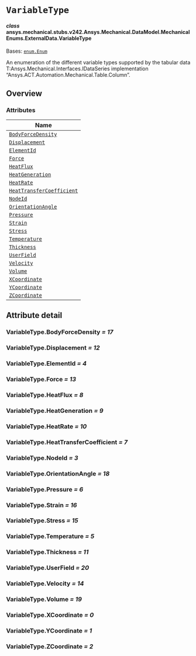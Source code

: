 # `VariableType`

<a id="ansys.mechanical.stubs.v242.Ansys.Mechanical.DataModel.MechanicalEnums.ExternalData.VariableType"></a>

#### *class* ansys.mechanical.stubs.v242.Ansys.Mechanical.DataModel.MechanicalEnums.ExternalData.VariableType

Bases: [`enum.Enum`](https://docs.python.org/3/library/enum.html#enum.Enum)

An enumeration of the different variable types supported by the tabular data
T:Ansys.Mechanical.Interfaces.IDataSeries implementation “Ansys.ACT.Automation.Mechanical.Table.Column”.

<!-- !! processed by numpydoc !! -->

<a id="overview"></a>

## Overview

### Attributes

| Name |
| ----------------------------------------------------------------------------------------------------------------------------------------------------------- |
| [`BodyForceDensity`](#VariableType.BodyForceDensity) |
| [`Displacement`](#VariableType.Displacement) |
| [`ElementId`](#VariableType.ElementId) |
| [`Force`](#VariableType.Force) |
| [`HeatFlux`](#VariableType.HeatFlux) |
| [`HeatGeneration`](#VariableType.HeatGeneration) |
| [`HeatRate`](#VariableType.HeatRate) |
| [`HeatTransferCoefficient`](#VariableType.HeatTransferCoefficient) |
| [`NodeId`](#VariableType.NodeId) |
| [`OrientationAngle`](#VariableType.OrientationAngle) |
| [`Pressure`](#VariableType.Pressure) |
| [`Strain`](#VariableType.Strain) |
| [`Stress`](#VariableType.Stress) |
| [`Temperature`](#VariableType.Temperature) |
| [`Thickness`](#VariableType.Thickness) |
| [`UserField`](#VariableType.UserField) |
| [`Velocity`](#VariableType.Velocity) |
| [`Volume`](#VariableType.Volume) |
| [`XCoordinate`](#VariableType.XCoordinate) |
| [`YCoordinate`](#VariableType.YCoordinate) |
| [`ZCoordinate`](#VariableType.ZCoordinate) |

<a id="attribute-detail"></a>

## Attribute detail

<a id="VariableType.BodyForceDensity"></a>

### VariableType.BodyForceDensity *= 17*

<a id="VariableType.Displacement"></a>

### VariableType.Displacement *= 12*

<a id="VariableType.ElementId"></a>

### VariableType.ElementId *= 4*

<a id="VariableType.Force"></a>

### VariableType.Force *= 13*

<a id="VariableType.HeatFlux"></a>

### VariableType.HeatFlux *= 8*

<a id="VariableType.HeatGeneration"></a>

### VariableType.HeatGeneration *= 9*

<a id="VariableType.HeatRate"></a>

### VariableType.HeatRate *= 10*

<a id="VariableType.HeatTransferCoefficient"></a>

### VariableType.HeatTransferCoefficient *= 7*

<a id="VariableType.NodeId"></a>

### VariableType.NodeId *= 3*

<a id="VariableType.OrientationAngle"></a>

### VariableType.OrientationAngle *= 18*

<a id="VariableType.Pressure"></a>

### VariableType.Pressure *= 6*

<a id="VariableType.Strain"></a>

### VariableType.Strain *= 16*

<a id="VariableType.Stress"></a>

### VariableType.Stress *= 15*

<a id="VariableType.Temperature"></a>

### VariableType.Temperature *= 5*

<a id="VariableType.Thickness"></a>

### VariableType.Thickness *= 11*

<a id="VariableType.UserField"></a>

### VariableType.UserField *= 20*

<a id="VariableType.Velocity"></a>

### VariableType.Velocity *= 14*

<a id="VariableType.Volume"></a>

### VariableType.Volume *= 19*

<a id="VariableType.XCoordinate"></a>

### VariableType.XCoordinate *= 0*

<a id="VariableType.YCoordinate"></a>

### VariableType.YCoordinate *= 1*

<a id="VariableType.ZCoordinate"></a>

### VariableType.ZCoordinate *= 2*


